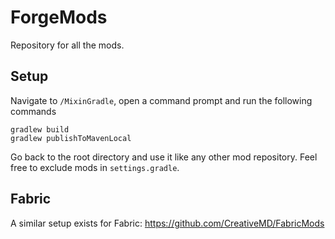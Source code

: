# ForgeMods

Repository for all the mods.

## Setup

Navigate to `/MixinGradle`, open a command prompt and run the following commands

```
gradlew build
gradlew publishToMavenLocal
```

Go back to the root directory and use it like any other mod repository. Feel free to exclude mods in `settings.gradle`.

## Fabric

A similar setup exists for Fabric:
https://github.com/CreativeMD/FabricMods

